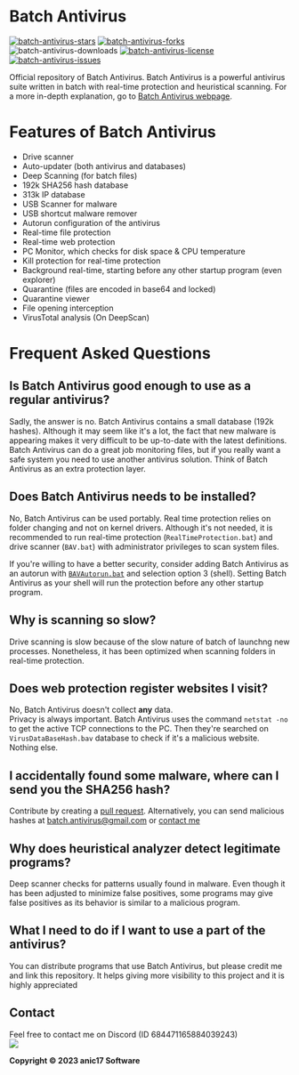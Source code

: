 

# Batch Antivirus
<a href="https://github.com/anic17/Batch-Antivirus/stargazers">![batch-antivirus-stars](https://img.shields.io/github/stars/anic17/Batch-Antivirus?color=yellow&style=flat-square)</a> <a href="https://github.com/anic17/Batch-Antivirus/network/members">![batch-antivirus-forks](https://img.shields.io/github/forks/anic17/Batch-Antivirus?style=flat-square)</a> ![batch-antivirus-downloads](https://img.shields.io/github/downloads/anic17/Batch-Antivirus/total?color=green&style=flat-square) <a href="https://www.gnu.org/licenses/gpl-3.0">![batch-antivirus-license](https://img.shields.io/github/license/anic17/Batch-Antivirus?style=flat-square)</a> <a href="https://github.com/anic17/Batch-Antivirus/issues">![batch-antivirus-issues](https://img.shields.io/github/issues/anic17/Batch-Antivirus?style=flat-square)</a>

Official repository of Batch Antivirus. Batch Antivirus is a powerful antivirus suite written in batch with real-time protection and heuristical scanning. 
For a more in-depth explanation, go to [Batch Antivirus webpage](https://anic17.github.io/Batch-Antivirus).

# Features of Batch Antivirus

 - Drive scanner
 - Auto-updater (both antivirus and databases)
 - Deep Scanning (for batch files)
 - 192k SHA256 hash database
 - 313k IP database
 - USB Scanner for malware
 - USB shortcut malware remover
 - Autorun configuration of the antivirus
 - Real-time file protection
 - Real-time web protection
 - PC Monitor, which checks for disk space & CPU temperature
 - Kill protection for real-time protection
 - Background real-time, starting before any other startup program (even explorer)
 - Quarantine (files are encoded in base64 and locked)
 - Quarantine viewer
 - File opening interception
 - VirusTotal analysis (On DeepScan)

# Frequent Asked Questions

## Is Batch Antivirus good enough to use as a regular antivirus?

Sadly, the answer is no. Batch Antivirus contains a small database (192k hashes). Although it may seem like it's a lot, the fact that new malware is appearing makes it very difficult to be up-to-date with the latest definitions.
Batch Antivirus can do a great job monitoring files, but if you really want a safe system you need to use another antivirus solution. Think of Batch Antivirus as an extra protection layer.

## Does Batch Antivirus needs to be installed?

No, Batch Antivirus can be used portably. Real time protection relies on folder changing and not on kernel drivers. Although it's not needed, it is recommended to run real-time protection (`RealTimeProtection.bat`) and drive scanner (`BAV.bat`) with administrator privileges to scan system files.  

If you're willing to have a better security, consider adding Batch Antivirus as an autorun with [`BAVAutorun.bat`](https://github.com/anic17/Batch-Antivirus/blob/master/BAVAutorun.bat) and selection option 3 (shell). Setting Batch Antivirus as your shell will run the protection before any other startup program.

## Why is scanning so slow?

Drive scanning is slow because of the slow nature of batch of launchng new processes. Nonetheless, it has been optimized when scanning folders in real-time protection.

## Does web protection register websites I visit?

No, Batch Antivirus doesn't collect **any** data.  
Privacy is always important. Batch Antivirus uses the command `netstat -no` to get the active TCP connections to the PC. Then they're searched on `VirusDataBaseHash.bav` database to check if it's a malicious website. Nothing else.

## I accidentally found some malware, where can I send you the SHA256 hash?

Contribute by creating a [pull request](https://github.com/anic17/Batch-Antivirus/pulls). Alternatively, you can send malicious hashes at batch.antivirus@gmail.com or [contact me](#contact)


## Why does heuristical analyzer detect legitimate programs?

Deep scanner checks for patterns usually found in malware. Even though it has been adjusted to minimize false positives, some programs may give false positives as its behavior is similar to a malicious program.

## What I need to do if I want to use a part of the antivirus?

You can distribute programs that use Batch Antivirus, but please credit me and link this repository. It helps giving more visibility to this project and it is highly appreciated

## Contact

Feel free to contact me on Discord (ID 684471165884039243)  
<a href="https://discord.gg/J628dBqQgb"><img src="https://img.shields.io/discord/728958932210679869?style=flat-square&logo=appveyor"></a>


**Copyright &copy; 2023 anic17 Software**
<!-- 
View counter 
-->
<img src="https://hits.seeyoufarm.com/api/count/incr/badge.svg?url=https%3A%2F%2Fgithub.com%2Fanic17%2FBatch-Antivirus&count_bg=%23FFFFFF&title_bg=%23FFFFFF&icon=&icon_color=%23FFFFFF&title=hits&edge_flat=false" height=0 width=0>
